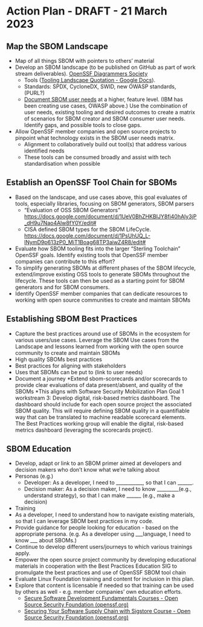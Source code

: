 # Action Plan - DRAFT - 21 March 2023
## Map the SBOM Landscape
* Map of all things SBOM with pointers to others’ material
* Develop an SBOM landscape (to be published on GitHub as part of work stream deliverables). [OpenSSF Diagrammers Society](https://github.com/ossf/diagrammers-society)
  * Tools  ([Tooling Landscape Quotation - Google Docs](https://docs.google.com/document/d/1gLSMHJ-l09r73aBDAIG4ld4pbC85D5UgTaICKqmKXKg/edit)). 
  * Standards: SPDX, CycloneDX, SWID, new OWASP standards, (PURL?)
  * [Document SBOM user needs](https://docs.google.com/document/d/1vTTewezRcboak5r5ahPMwEzwUT3K_SFB3lMGthqZ4Zc/edit?pli=1) at a higher, feature level. (IBM has been creating use cases, OWASP above.) Use the combination of user needs, existing tooling and desired outcomes to create a matrix of scenarios for SBOM creator and SBOM consumer user needs. Identify gaps, and possible tools to close gaps.
* Allow OpenSSF member companies and open source projects to pinpoint what technology exists in the SBOM user needs matrix. 
  * Alignment to collaboratively build out tool(s) that address various identified needs
  * These tools can be consumed broadly and assist with tech standardisation when possible
## Establish an OpenSSF Tool Chain for SBOMs
* Based on the landscape, and use cases above, this goal evaluates of tools, especially libraries, focusing on SBOM generators, SBOM parsers
  * “Evaluation of OSS SBOM Generators” https://docs.google.com/document/d/1UeV0BhZHKBIJY8fi40hAly3jP_dH9u7Nao4Alw8fY0Y/edit#
  * CISA defined SBOM types for the SBOM LifeCycle. https://docs.google.com/document/d/1PsUhUQ_L-lNymD9p613zP0_MiT1Boag68TP3aiwZ4R8/edit#
* Evaluate how SBOM tooling fits into the larger “Sterling Toolchain” OpenSSF goals. Identify existing tools that OpenSSF member companies can contribute to this effort?
* To simplify generating SBOMs at different phases of the SBOM lifecycle, extend/improve existing OSS tools to generate SBOMs throughout the lifecycle. These tools can then be used as a starting point for SBOM generators and for SBOM consumers.
* Identify OpenSSF member companies that can dedicate resources to working with open source communities to create and maintain SBOMs
## Establishing SBOM Best Practices
* Capture the best practices around use of SBOMs in the ecosystem for various users/use cases. Leverage the SBOM Use cases from the Landscape and lessons learned from working with the open source community to create and maintain SBOMs
* High quality SBOMs best practices
* Best practices for aligning with stakeholders
* Uses that SBOMs can be put to (link to user needs)
* Document a journey
  *Extend sbom-scorecards and/or scorecards to provide clear evaluations of data present/absent, and quality of the SBOMs
  *This aligns with Software Security Mobilization Plan Goal 1 workstream 3: Develop digital, risk-based metrics dashboard. The dashboard should include for each open source project the associated SBOM quality. This will require defining SBOM quality in a quantifiable way that can be translated to machine readable scorecard elements. The Best Practices working group will enable the digital, risk-based metrics dashboard (leveraging the scorecards project).
## SBOM Education
*  Develop, adapt or link to an SBOM primer aimed at developers and decision makers who don’t know what we’re talking about
  * Personas (e.g.)
    * Developer: As a developer, I need to ___________, so that I can ______.
    * Decision maker: As a decision maker, I need to know  _________(e.g., understand strategy), so that I can make ______ (e.g., make a decision)
  * Training
  * As a developer, I need to understand how to navigate existing materials, so that I can leverage SBOM best practices in my code.
  * Provide guidance for people looking for education - based on the appropriate persona. (e.g. As a developer using ___language, I need to know ___ about SBOMs.)
  * Continue to develop different users/journeys to which various trainings apply.
* Empower the open source project community by developing educational materials in cooperation with the Best Practices Education SIG to promulgate the best practices and use of OpenSSF SBOM tool chain
*  Evaluate Linux Foundation training and content for inclusion in this plan.
* Explore that content is licensable if needed so that training can be used by others as well - e.g. member companies’ own education efforts. 
  * [Secure Software Development Fundamentals Courses - Open Source Security Foundation (openssf.org)](https://openssf.org/training/courses/)
  * [Securing Your Software Supply Chain with Sigstore Course - Open Source Security Foundation (openssf.org)](https://openssf.org/training/securing-your-software-supply-chain-with-sigstore-course/)
